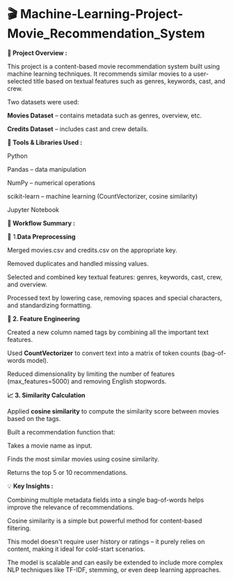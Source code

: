# 🎬 Machine-Learning-Project-Movie_Recommendation_System

**📌 Project Overview :**

This project is a content-based movie recommendation system built using machine learning techniques. It recommends similar movies to a user-selected title based on textual features such as genres, keywords, cast, and crew.

Two datasets were used:

**Movies Dataset** – contains metadata such as genres, overview, etc.

**Credits Dataset** – includes cast and crew details.

**🔧 Tools & Libraries Used :**

Python

Pandas – data manipulation

NumPy – numerical operations

scikit-learn – machine learning (CountVectorizer, cosine similarity)

Jupyter Notebook

**🔄 Workflow Summary :**

🧹 1.**Data Preprocessing**

Merged movies.csv and credits.csv on the appropriate key.

Removed duplicates and handled missing values.

Selected and combined key textual features: genres, keywords, cast, crew, and overview.

Processed text by lowering case, removing spaces and special characters, and standardizing formatting.

**🧠 2. Feature Engineering**

Created a new column named tags by combining all the important text features.

Used **CountVectorizer** to convert text into a matrix of token counts (bag-of-words model).

Reduced dimensionality by limiting the number of features (max_features=5000) and removing English stopwords.

**📈 3. Similarity Calculation**

Applied **cosine similarity** to compute the similarity score between movies based on the tags.

Built a recommendation function that:

Takes a movie name as input.

Finds the most similar movies using cosine similarity.

Returns the top 5 or 10 recommendations.

💡 **Key Insights :**

Combining multiple metadata fields into a single bag-of-words helps improve the relevance of recommendations.

Cosine similarity is a simple but powerful method for content-based filtering.

This model doesn't require user history or ratings – it purely relies on content, making it ideal for cold-start scenarios.

The model is scalable and can easily be extended to include more complex NLP techniques like TF-IDF, stemming, or even deep learning approaches.

